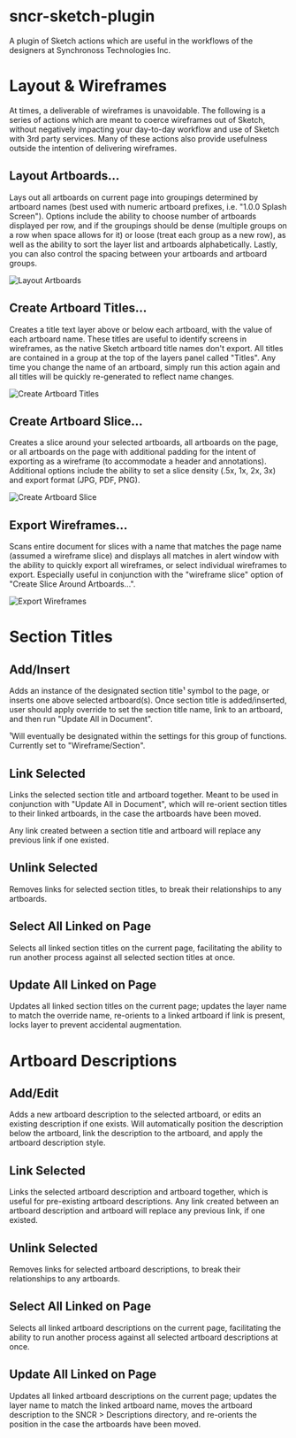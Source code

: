 # sncr-sketch-plugin
A plugin of Sketch actions which are useful in the workflows of the designers at Synchronoss Technologies Inc.

# Layout & Wireframes
At times, a deliverable of wireframes is unavoidable. The following is a series of actions which are meant to coerce wireframes out of Sketch, without negatively impacting your day-to-day workflow and use of Sketch with 3rd party services. Many of these actions also provide usefulness outside the intention of delivering wireframes.

## Layout Artboards…
Lays out all artboards on current page into groupings determined by artboard names (best used with numeric artboard prefixes, i.e. "1.0.0 Splash Screen"). Options include the ability to choose number of artboards displayed per row, and if the groupings should be dense (multiple groups on a row when space allows for it) or loose (treat each group as a new row), as well as the ability to sort the layer list and artboards alphabetically. Lastly, you can also control the spacing between your artboards and artboard groups.

![Layout Artboards](https://raw.githubusercontent.com/sonburn/sncr-sketch-plugin/master/Screenshots/Layout%20Artboards.png)

## Create Artboard Titles…
Creates a title text layer above or below each artboard, with the value of each artboard name. These titles are useful to identify screens in wireframes, as the native Sketch artboard title names don't export. All titles are contained in a group at the top of the layers panel called "Titles". Any time you change the name of an artboard, simply run this action again and all titles will be quickly re-generated to reflect name changes.

![Create Artboard Titles](https://raw.githubusercontent.com/sonburn/sncr-sketch-plugin/master/Screenshots/Create%20Artboard%20Titles.png)

## Create Artboard Slice…
Creates a slice around your selected artboards, all artboards on the page, or all artboards on the page with additional padding for the intent of exporting as a wireframe (to accommodate a header and annotations). Additional options include the ability to set a slice density (.5x, 1x, 2x, 3x) and export format (JPG, PDF, PNG).

![Create Artboard Slice](https://raw.githubusercontent.com/sonburn/sncr-sketch-plugin/master/Screenshots/Create%20Artboard%20Slice.png)

## Export Wireframes…
Scans entire document for slices with a name that matches the page name (assumed a wireframe slice) and displays all matches in alert window with the ability to quickly export all wireframes, or select individual wireframes to export. Especially useful in conjunction with the "wireframe slice" option of "Create Slice Around Artboards…".

![Export Wireframes](https://raw.githubusercontent.com/sonburn/sncr-sketch-plugin/master/Screenshots/Export%20Wireframes.png)

# Section Titles

## Add/Insert
Adds an instance of the designated section title¹ symbol to the page, or inserts one above selected artboard(s). Once section title is added/inserted, user should apply override to set the section title name, link to an artboard, and then run "Update All in Document".

¹Will eventually be designated within the settings for this group of functions. Currently set to "Wireframe/Section".

## Link Selected
Links the selected section title and artboard together. Meant to be used in conjunction with "Update All in Document", which will re-orient section titles to their linked artboards, in the case the artboards have been moved.

Any link created between a section title and artboard will replace any previous link if one existed.

## Unlink Selected
Removes links for selected section titles, to break their relationships to any artboards.

## Select All Linked on Page
Selects all linked section titles on the current page, facilitating the ability to run another process against all selected section titles at once.

## Update All Linked on Page
Updates all linked section titles on the current page; updates the layer name to match the override name, re-orients to a linked artboard if link is present, locks layer to prevent accidental augmentation.

# Artboard Descriptions

## Add/Edit
Adds a new artboard description to the selected artboard, or edits an existing description if one exists. Will automatically position the description below the artboard, link the description to the artboard, and apply the artboard description style.

## Link Selected
Links the selected artboard description and artboard together, which is useful for pre-existing artboard descriptions. Any link created between an artboard description and artboard will replace any previous link, if one existed.

## Unlink Selected
Removes links for selected artboard descriptions, to break their relationships to any artboards.

## Select All Linked on Page
Selects all linked artboard descriptions on the current page, facilitating the ability to run another process against all selected artboard descriptions at once.

## Update All Linked on Page
Updates all linked artboard descriptions on the current page; updates the layer name to match the linked artboard name, moves the artboard description to the SNCR > Descriptions directory, and re-orients the position in the case the artboards have been moved.
